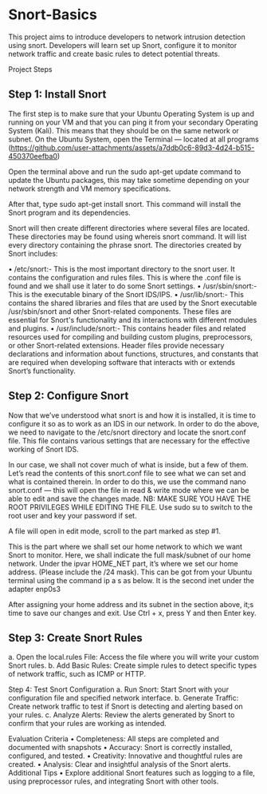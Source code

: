 # Snort-Basics
This project aims to introduce developers to network intrusion detection using snort. Developers will learn set up Snort, configure it to monitor network traffic and create basic rules to detect potential threats.


Project Steps
## Step 1: Install Snort
The first step is to make sure that your Ubuntu Operating System is up and running on your VM and that you can ping it from your secondary Operating System (Kali). This means that they should be on the same network or subnet.
On the Ubuntu System, open the Terminal — located at all programs
(https://github.com/user-attachments/assets/a7ddb0c6-89d3-4d24-b515-450370eefba0)

Open the terminal above and run the sudo apt-get update command to update the Ubuntu packages, this may take sometime depending on your network strength and VM memory specifications.

 
After that, type sudo apt-get install snort. This command will install the Snort program and its dependencies.
 
Snort will then create different directories where several files are located. These directories may be found using whereis snort command. It will list every directory containing the phrase snort. The directories created by Snort includes:
 
•	/etc/snort:- This is the most important directory to the snort user. It contains the configuration and rules files. This is where the .conf file is found and we shall use it later to do some Snort settings.
•	/usr/sbin/snort:- This is the executable binary of the Snort IDS/IPS.
•	/usr/lib/snort:- This contains the shared libraries and files that are used by the Snort executable /usr/sbin/snort and other Snort-related components. These files are essential for Snort's functionality and its interactions with different modules and plugins.
•	/usr/include/snort:- This contains header files and related resources used for compiling and building custom plugins, preprocessors, or other Snort-related extensions. Header files provide necessary declarations and information about functions, structures, and constants that are required when developing software that interacts with or extends Snort’s functionality.

## Step 2: Configure Snort
Now that we’ve understood what snort is and how it is installed, it is time to configure it so as to work as an IDS in our network.
In order to do the above, we need to navigate to the /etc/snort directory and locate the snort.conf file. This file contains various settings that are necessary for the effective working of Snort IDS.
 
In our case, we shall not cover much of what is inside, but a few of them.
Let’s read the contents of this snort.conf file to see what we can set and what is contained therein. In order to do this, we use the command nano snort.conf — this will open the file in read & write mode where we can be able to edit and save the changes made.
NB: MAKE SURE YOU HAVE THE ROOT PRIVILEGES WHILE EDITING THE FILE. Use sudo su to switch to the root user and key your password if set.
 
A file will open in edit mode, scroll to the part marked as step #1.
 
This is the part where we shall set our home network to which we want Snort to monitor. Here, we shall indicate the full mask/subnet of our home network.
Under the ipvar HOME_NET part, it’s where we set our home address. (Please include the /24 mask). This can be got from your Ubuntu terminal using the command ip a s as below. It is the second inet under the adapter enp0s3
 
After assigning your home address and its subnet in the section above, it;s time to save our changes and exit. Use Ctrl + x, press Y and then Enter key.

## Step 3: Create Snort Rules
a.	Open the local.rules File: Access the file where you will write your custom Snort rules.
b.	Add Basic Rules: Create simple rules to detect specific types of network traffic, such as ICMP or HTTP.

Step 4: Test Snort Configuration
a.	Run Snort: Start Snort with your configuration file and specified network interface.
b.	Generate Traffic: Create network traffic to test if Snort is detecting and alerting based on your rules.
c.	Analyze Alerts: Review the alerts generated by Snort to confirm that your rules are working as intended.

Evaluation Criteria
•	Completeness: All steps are completed and documented with snapshots
•	Accuracy: Snort is correctly installed, configured, and tested.
•	Creativity: Innovative and thoughtful rules are created.
•	Analysis: Clear and insightful analysis of the Snort alerts.
Additional Tips
•	Explore additional Snort features such as logging to a file, using preprocessor rules, and integrating Snort with other tools.
